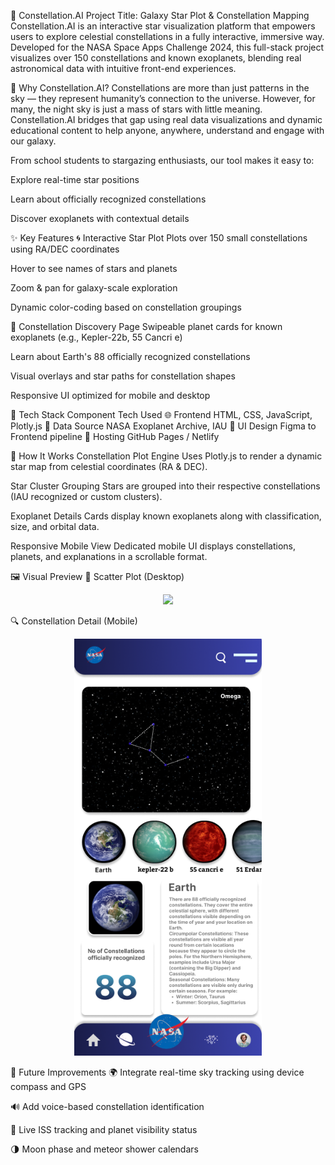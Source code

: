 🌌 Constellation.AI
Project Title: Galaxy Star Plot & Constellation Mapping
Constellation.AI is an interactive star visualization platform that empowers users to explore celestial constellations in a fully interactive, immersive way. Developed for the NASA Space Apps Challenge 2024, this full-stack project visualizes over 150 constellations and known exoplanets, blending real astronomical data with intuitive front-end experiences.

🚀 Why Constellation.AI?
Constellations are more than just patterns in the sky — they represent humanity’s connection to the universe. However, for many, the night sky is just a mass of stars with little meaning. Constellation.AI bridges that gap using real data visualizations and dynamic educational content to help anyone, anywhere, understand and engage with our galaxy.

From school students to stargazing enthusiasts, our tool makes it easy to:

Explore real-time star positions

Learn about officially recognized constellations

Discover exoplanets with contextual details

✨ Key Features
🌀 Interactive Star Plot
Plots over 150 small constellations using RA/DEC coordinates

Hover to see names of stars and planets

Zoom & pan for galaxy-scale exploration

Dynamic color-coding based on constellation groupings

🔭 Constellation Discovery Page
Swipeable planet cards for known exoplanets (e.g., Kepler-22b, 55 Cancri e)

Learn about Earth's 88 officially recognized constellations

Visual overlays and star paths for constellation shapes

Responsive UI optimized for mobile and desktop

🧠 Tech Stack
Component	Tech Used
🌐 Frontend	HTML, CSS, JavaScript, Plotly.js
🧪 Data Source	NASA Exoplanet Archive, IAU
🎨 UI Design	Figma to Frontend pipeline
🚀 Hosting	GitHub Pages / Netlify

🧬 How It Works
Constellation Plot Engine
Uses Plotly.js to render a dynamic star map from celestial coordinates (RA & DEC).

Star Cluster Grouping
Stars are grouped into their respective constellations (IAU recognized or custom clusters).

Exoplanet Details
Cards display known exoplanets along with classification, size, and orbital data.

Responsive Mobile View
Dedicated mobile UI displays constellations, planets, and explanations in a scrollable format.

🖼️ Visual Preview
🌌 Scatter Plot (Desktop)
<p align="center">
  <img src="tuxx.png" width="300"/>
</p>

🔍 Constellation Detail (Mobile)
<p align="center">
  <img src="tux.png" width="300"/>
</p>

🔮 Future Improvements
🌍 Integrate real-time sky tracking using device compass and GPS

🔊 Add voice-based constellation identification

📡 Live ISS tracking and planet visibility status

🌗 Moon phase and meteor shower calendars
